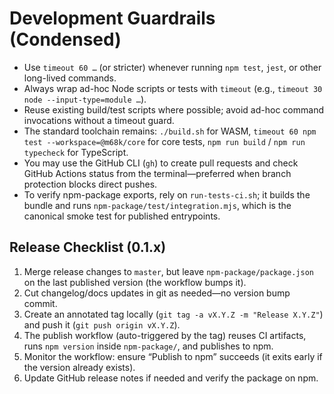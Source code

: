 # Development Guardrails (Condensed)

- Use `timeout 60 …` (or stricter) whenever running `npm test`, `jest`, or other long-lived commands.
- Always wrap ad-hoc Node scripts or tests with `timeout` (e.g., `timeout 30 node --input-type=module …`).
- Reuse existing build/test scripts where possible; avoid ad-hoc command invocations without a timeout guard.
- The standard toolchain remains: `./build.sh` for WASM, `timeout 60 npm test --workspace=@m68k/core` for core tests, `npm run build` / `npm run typecheck` for TypeScript.
- You may use the GitHub CLI (`gh`) to create pull requests and check GitHub Actions status from the terminal—preferred when branch protection blocks direct pushes.
- To verify npm-package exports, rely on `run-tests-ci.sh`; it builds the bundle and runs `npm-package/test/integration.mjs`, which is the canonical smoke test for published entrypoints.

## Release Checklist (0.1.x)

1. Merge release changes to `master`, but leave `npm-package/package.json` on the last published version (the workflow bumps it).
2. Cut changelog/docs updates in git as needed—no version bump commit.
3. Create an annotated tag locally (`git tag -a vX.Y.Z -m "Release X.Y.Z"`) and push it (`git push origin vX.Y.Z`).
4. The publish workflow (auto-triggered by the tag) reuses CI artifacts, runs `npm version` inside `npm-package/`, and publishes to npm.
5. Monitor the workflow: ensure “Publish to npm” succeeds (it exits early if the version already exists).
6. Update GitHub release notes if needed and verify the package on npm.
